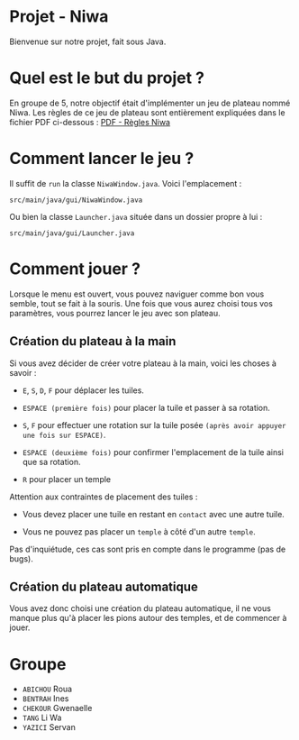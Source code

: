 # Projet - Niwa

Bienvenue sur notre projet, fait sous Java.

# Quel est le but du projet ?

En groupe de 5, notre objectif était d'implémenter un jeu de plateau nommé Niwa.
Les règles de ce jeu de plateau sont entièrement expliquées dans le fichier PDF ci-dessous : [PDF - Règles Niwa](https://www.ludism.fr/wp-content/uploads/2022/01/DJ08489_FR.pdf)

# Comment lancer le jeu ?

Il suffit de `run` la classe `NiwaWindow.java`. Voici l'emplacement :
```
src/main/java/gui/NiwaWindow.java
```
Ou bien la classe `Launcher.java` située dans un dossier propre à lui :
```
src/main/java/gui/Launcher.java
```

# Comment jouer ?

Lorsque le menu est ouvert, vous pouvez naviguer comme bon vous semble, tout se fait à la souris.
Une fois que vous aurez choisi tous vos paramètres, vous pourrez lancer le jeu avec son plateau.

## Création du plateau à la main

Si vous avez décider de créer votre plateau à la main, voici les choses à savoir :

- `E`, `S`, `D`, `F` pour déplacer les tuiles.

- `ESPACE (première fois)` pour placer la tuile et passer à sa rotation.

- `S`, `F` pour effectuer une rotation sur la tuile posée `(après avoir appuyer une fois sur ESPACE)`.

- `ESPACE (deuxième fois)` pour confirmer l'emplacement de la tuile ainsi que sa rotation.

- `R` pour placer un temple

Attention aux contraintes de placement des tuiles :

- Vous devez placer une tuile en restant en `contact` avec une autre tuile.

- Vous ne pouvez pas placer un `temple` à côté d'un autre `temple`.

Pas d'inquiétude, ces cas sont pris en compte dans le programme (pas de bugs).


## Création du plateau automatique

Vous avez donc choisi une création du plateau automatique, il ne vous manque plus qu'à placer les pions autour des temples, et de commencer à jouer.

# Groupe

- `ABICHOU` Roua
- `BENTRAH` Ines
- `CHEKOUR` Gwenaelle
- `TANG` Li Wa
- `YAZICI` Servan